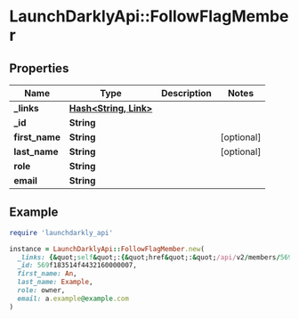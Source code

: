 # LaunchDarklyApi::FollowFlagMember

## Properties

| Name | Type | Description | Notes |
| ---- | ---- | ----------- | ----- |
| **_links** | [**Hash&lt;String, Link&gt;**](Link.md) |  |  |
| **_id** | **String** |  |  |
| **first_name** | **String** |  | [optional] |
| **last_name** | **String** |  | [optional] |
| **role** | **String** |  |  |
| **email** | **String** |  |  |

## Example

```ruby
require 'launchdarkly_api'

instance = LaunchDarklyApi::FollowFlagMember.new(
  _links: {&quot;self&quot;:{&quot;href&quot;:&quot;/api/v2/members/569f183514f4432160000007&quot;,&quot;type&quot;:&quot;application/json&quot;}},
  _id: 569f183514f4432160000007,
  first_name: An,
  last_name: Example,
  role: owner,
  email: a.example@example.com
)
```

